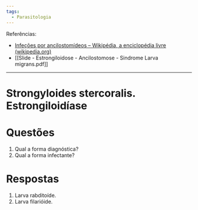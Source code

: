 ```yaml
---
tags:
  - Parasitologia
---
```

Referências: 
* [Infeções por ancilostomídeos – Wikipédia, a enciclopédia livre (wikipedia.org)](https://pt.wikipedia.org/wiki/Infe%C3%A7%C3%B5es_por_ancilostom%C3%ADdeos)
* [[Slide - Estrongiloidose - Ancilostomose - Sindrome Larva migrans.pdf]]
---
# Strongyloides stercoralis. Estrongiloidíase

# Questões
1. Qual a forma diagnóstica? 
2. Qual a forma infectante?

# Respostas
1. Larva rabditoíde. 
2. Larva filarióide.

[^1]: 
[^2]: 